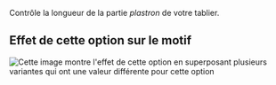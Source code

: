 Contrôle la longueur de la partie *plastron* de votre tablier.

## Effet de cette option sur le motif

![Cette image montre l'effet de cette option en superposant plusieurs variantes qui ont une valeur différente pour cette option](albert\_biblength\_sample.svg "Effet de cette option sur le motif")
